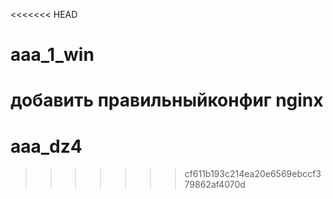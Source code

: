 <<<<<<< HEAD
# aaa_1_win
добавить правильныйконфиг nginx
=======
# aaa_dz4
>>>>>>> cf611b193c214ea20e6569ebccf379862af4070d
